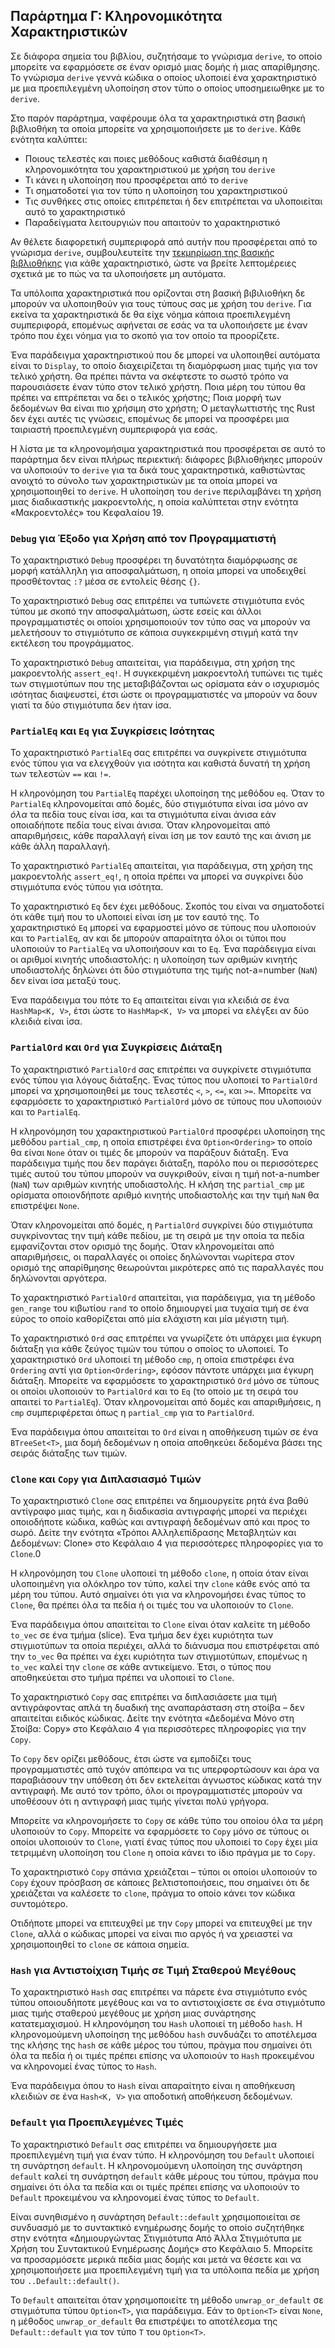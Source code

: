 ## Παράρτημα Γ: Κληρονομικότητα Χαρακτηριστικών

Σε διάφορα σημεία του βιβλίου, συζητήσαμε το γνώρισμα `derive`, το οποίο μπορείτε
να εφαρμόσετε σε έναν ορισμό μιας δομής ή μιας απαρίθμησης. Το γνώρισμα `derive`
γεννά κώδικα ο οποίος υλοποιεί ένα χαρακτηριστικό με μια προεπιλεγμένη υλοποίηση
στον τύπο ο οποίος υποσημειωθηκε με το `derive`.

Στο παρόν παράρτημα, ναφέρουμε όλα τα χαρακτηριστικά στη βασική βιβλιοθήκη τα
οποία μπορείτε να χρησιμοποιήσετε με το `derive`. Κάθε ενότητα καλύπτει:

* Ποιους τελεστές και ποιες μεθόδους καθιστά διαθέσιμη η κληρονομικότητα του χαρακτηριστικού με χρήση του `derive`
* Τι κάνει η υλοποίηση που προσφέρεται από το `derive`
* Τι σηματοδοτεί για τον τύπο η υλοποίηση του χαρακτηριστικού
* Τις συνθήκες στις οποίες επιτρέπεται ή δεν επιτρέπεται να υλοποιείται αυτό το
χαρακτηριστικό
* Παραδείγματα λειτουργιών που απαιτούν το χαρακτηριστικό

Αν θέλετε διαφορετική συμπεριφορά από αυτήν που προσφέρεται από το γνώρισμα
`derive`, συμβουλευτείτε την [τεκμηρίωση της βασικής βιβλιοθήκης](../std/index.html)<!-- ignore --> για κάθε χαρακτηριστικό, ώστε να βρείτε λεπτομέρειες σχετικά με το πώς
να τα υλοποιήσετε μη αυτόματα.

Τα υπόλοιπα χαρακτηριστικά που ορίζονται στη βασική βιβιλιοθήκη δε μπορούν να
υλοποιηθούν για τους τύπους σας με χρήση του `derive`. Για εκείνα τα χαρακτηριστικά
δε θα είχε νόημα κάποια προεπιλεγμένη συμπεριφορά, επομένως αφήνεται σε εσάς να τα
υλοποιήσετε με έναν τρόπο που έχει νόημα για το σκοπό για τον οποίο τα προορίζετε.

Ένα παράδειγμα χαρακτηριστικού που δε μπορεί να υλοποιηθεί αυτόματα είναι το
`Display`, το οποίο διαχειρίζεται τη διαμόρφωση μιας τιμής για τον τελικό χρήστη.
Θα πρέπει πάντα να σκέφτεστε το σωστό τρόπο να παρουσιάσετε έναν τύπο στον τελικό
χρήστη. Ποια μέρη του τύπου θα πρέπει να επτρέπεται να δει ο τελικός χρήστης; Ποια
μορφή των δεδομένων θα είναι πιο χρήσιμη στο χρήστη; Ο μεταγλωττιστής της Rust δεν
έχει αυτές τις γνώσεις, επομένως δε μπορεί να προσφέρει μια ταιριαστή προεπιλεγμένη
συμπεριφορά για εσάς.

Η λίστα με τα κληρονομήσιμα χαρακτηριστικά που προσφέρεται σε αυτό το παράρτημα δεν
είναι πλήρως περιεκτική: διάφορες βιβλιοθήκηες μπορούν να υλοποιούν το `derive` για
τα δικά τους χαρακτηρστικά, καθιστώντας ανοιχτό το σύνολο των χαρακτηριστικών με τα
οποία μπορεί να χρησιμοποιηθεί το `derive`. Η υλοποίηση του `derive` περιλαμβάνει τη
χρήση μιας διαδικαστικής μακροεντολής, η οποία καλύπτεται στην ενότητα «Μακροεντολές»
του Κεφαλαίου 19.

### `Debug` για Έξοδο για Χρήση από τον Προγραμματιστή

Το χαρακτηριστικό `Debug` προσφέρει τη δυνατότητα διαμόρφωσης σε μορφή κατάλληλη για
αποσφαλμάτωση, η οποία μπορεί να υποδειχθεί προσθέτοντας `:?` μέσα σε εντολείς θέσης
`{}`.

Το χαρακτηριστικό `Debug` σας επιτρέπει να τυπώνετε στιγμιότυπα ενός τύπου με σκοπό
την αποσφαλμάτωση, ώστε εσείς και άλλοι προγραμματιστές οι οποίοι χρησιμοποιούν τον
τύπο σας να μπορούν να μελετήσουν το στιγμιότυπο σε κάποια συγκεκριμένη στιγμή κατά
την εκτέλεση του προγράμματος.

Το χαρακτηριστικό `Debug` απαιτείται, για παράδειγμα, στη χρήση της μακροεντολής
`assert_eq!`. Η συγκεκριμένη μακροεντολή τυπώνει τις τιμές των στιγμιοτύπων που της
μεταβιβάζονται ως ορίσματα εάν ο ισχυρισμός ισότητας διαψευστεί, έτσι ώστε οι
προγραμματιστές να μπορούν να δουν γιατί τα δύο στιγμιότυπα δεν ήταν ίσα.

### `PartialEq` και `Eq` για Συγκρίσεις Ισότητας

Το χαρακτηριστικό `PartialEq` σας επιτρέπει να συγκρίνετε στιγμιότυπα ενός τύπου για
να ελεγχθούν για ισότητα και καθιστά δυνατή τη χρήση των τελεστών `==` και `!=`.

Η κληρονόμηση του `PartialEq` παρέχει υλοποίηση της μεθόδου `eq`. Όταν το `PartialEq`
κληρονομείται από δομές, δύο στιγμιότυπα είναι ίσα μόνο αν *όλα* τα πεδία τους είναι ίσα,
και τα στιγμιότυπα είναι άνισα εάν οποιαδήποτε πεδία τους είναι άνισα. Όταν κληρονομείται
από απαριθμήσεις, κάθε παραλλαγή είναι ίση με τον εαυτό της και άνιση με κάθε άλλη
παραλλαγή.

Το χαρακτηριστικό `PartialEq` απαιτείται, για παράδειγμα, στη χρήση της μακροεντολής
`assert_eq!`, η οποία πρέπει να μπορεί να συγκρίνει δύο στιγμιότυπα ενός τύπου για
ισότητα.

Το χαρακτηριστικό `Eq` δεν έχει μεθόδους. Σκοπός του είναι να σηματοδοτεί ότι κάθε
τιμή που το υλοποιεί είναι ίση με τον εαυτό της. Το χαρακτηριστικό `Eq` μπορεί να εφαρμοστεί μόνο σε τύπους που υλοποιούν και το `PartialEq`, αν και δε μπορούν
απαραίτητα όλοι οι τύποι που υλοποιούν το `PartialEq` να υλοποιήσουν και το
`Eq`. Ένα παράδειγμα είναι οι αριθμοί κινητής υποδιαστολής: η υλοποίηση των αριθμών
κινητής υποδιαστολής δηλώνει ότι δύο στιγμιότυπα της τιμής not-a=number (`NaN`) δεν
είναι ίσα μεταξύ τους.

Ένα παράδειγμα του πότε το `Eq` απαιτείται είναι για κλειδιά σε ένα `HashMap<K, V>`,
έτσι ώστε το `HashMap<K, V>` να μπορεί να ελέγξει αν δύο κλειδιά είναι ίσα.

### `PartialOrd` και `Ord` για Συγκρίσεις Διάταξη

Το χαρακτηριστικό `PartialOrd` σας επιτρέπει να συγκρίνετε στιγμιότυπα ενός τύπου
για λόγους διάταξης. Ένας τύπος που υλοποιεί το `PartialOrd` μπορεί να
χρησιμοποιηθεί με τους τελεστές `<`, `>`, `<=`, και `>=`. Μπορείτε να εφαρμόσετε το
χαρακτηριστικό `PartialOrd` μόνο σε τύπους που υλοποιούν και το `PartialEq`.

Η κληρονόμηση του χαρακτηριστικού `PartialOrd` προσφέρει υλοποίηση της μεθόδου
`partial_cmp`, η οποία επιστρέφει ένα `Option<Ordering>` το οποίο θα είναι `None`
όταν οι τιμές δε μπορούν να παράξουν διάταξη. Ένα παράδειγμα τιμής που δεν παράγει
διάταξη, παρόλο που οι περισσότερες τιμές αυτού του τύπου μπορούν να συγκριθούν,
είναι η τιμή not-a-number (`NaN`) των αριθμών κινητής υποδιαστολής. Η κλήση της
`partial_cmp` με ορίσματα οποιονδήποτε αριθμό κινητής υποδιαστολής και την τιμή
`NaN` θα επιστρέψει `None`.

Όταν κληρονομείται από δομές, η `PartialOrd` συγκρίνει δύο στιγμιότυπα συγκρίνοντας
την τιμή κάθε πεδίου, με τη σειρά με την οποία τα πεδία εμφανίζονται στον ορισμό
της δομής. Όταν κληρονομείται από απαριθμήσεις, οι παραλλαγές οι οποίες δηλώνονται
νωρίτερα στον ορισμό της απαρίθμησης θεωρούνται μικρότερες από τις παραλλαγές που
δηλώνονται αργότερα.

Το χαρακτηριστικό `PartialOrd` απαιτείται, για παράδειγμα, για τη μέθοδο `gen_range`
του κιβωτίου `rand` το οποίο δημιουργεί μια τυχαία τιμή σε ένα εύρος το οποίο
καθορίζεται από μία ελάχιστη και μία μέγιστη τιμή.

Το χαρακτηριστικό `Ord` σας επιτρέπει να γνωρίζετε ότι υπάρχει μια έγκυρη διάταξη
για κάθε ζεύγος τιμών του τύπου ο οποίος το υλοποιεί. Το χαρακτηριστικό `Ord`
υλοποιεί τη μέθοδο `cmp`, η οποία επιστρέφει ένα `Ordering` αντί για
`Option<Ordering>`, εφόσον πάντοτε υπάρχει μια έγκυρη διάταξη. Μπορείτε να
εφαρμόσετε το χαρακτηριστικό `Ord` μόνο σε τύπους οι οποίοι υλοποιούν το `PartialOrd`
και το `Eq` (το οποίο με τη σειρά του απαιτεί το `PartialEq`). Όταν κληρονομείται
από δομές και απαριθμήσεις, η `cmp` συμπεριφέρεται όπως η `partial_cmp` για το
`PartialOrd`.

Ένα παράδειγμα όπου απαιτείται το `Ord` είναι η αποθήκευση τιμών σε ένα `BTreeSet<T>`,
μια δομή δεδομένων η οποία αποθηκεύει δεδομένα βάσει της σειράς διάταξης των τιμών.

### `Clone` και `Copy` για Διπλασιασμό Τιμών

Το χαρακτηριστικό `Clone` σας επιτρέπει να δημιουργείτε ρητά ένα βαθύ αντίγραφο
μιας τιμής, και η διαδικασία αντιγραφής μπορεί να περιέχει οποιοδήποτε κώδικα,
καθώς και αντιγραφή δεδομένων από και προς το σωρό. Δείτε την ενότητα «Τρόποι Αλληλεπίδρασης Μεταβλητών και Δεδομένων: Clone» στο Κεφάλαιο 4 για περισσότερες
πληροφορίες για το `Clone`.0

Η κληρονόμηση του `Clone` υλοποιεί τη μέθοδο `clone`, η οποία όταν είναι
υλοποιημένη για ολόκληρο τον τύπο, καλεί την `clone` κάθε ενός από τα μέρη του
τύπου. Αυτό σημαίνει ότι για να κληρονομήσει ένας τύπος το `Clone`, θα πρέπει όλα
τα πεδία ή οι τιμές του να υλοποιούν το `Clone`.

Ένα παράδειγμα όπου απαιτείται το `Clone` είναι όταν καλείτε τη μέθοδο `to_vec` σε
ένα τμήμα (slice). Ένα τμήμα δεν έχει κυριότητα των στιγμιοτύπων τα οποία περιέχει, αλλά
το διάνυσμα που επιστρέφεται από την `to_vec` θα πρέπει να έχει κυριότητα των
στιγμιοτύπων, επομένως η `to_vec` καλεί την `clone` σε κάθε αντικείμενο. Έτσι, ο τύπος
που αποθηκεύεται στο τμήμα πρέπει να υλοποιεί το `Clone`.

Το χαρακτηριστικό `Copy` σας επιτρέπει να διπλασιάσετε μια τιμή αντιγράφοντας απλά
τη δυαδική της αναπαράσταση στη στοίβα – δεν απαιτείται ειδικός κώδικας. Δείτε την
ενότητα «Δεδομένα Μόνο στη Στοίβα: Copy» στο Κεφάλαιο 4 για περισσότερες πληροφορίες για
την `Copy`.

Το `Copy` δεν ορίζει μεθόδους, έτσι ώστε να εμποδίζει τους προγραμματιστές από τυχόν
απόπειρα να τις υπερφορτώσουν και άρα να παραβιάσουν την υπόθεση ότι δεν εκτελείται άγνωστος κώδικας κατά την αντιγραφή. Με αυτό τον τρόπο, όλοι οι προγραμματιστές μπορούν
να υποθέσουν ότι η αντιγραφή μιας τιμής γίνεται πολύ γρήγορα.

Μπορείτε να κληρονομήσετε το `Copy` σε κάθε τύπο του οποίου όλα τα μέρη υλοποιούν το
`Copy`. Μπορείτε να εφαρμόσετε το `Copy` μόνο σε τύπους οι οποίοι υλοποιούν το `Clone`,
γιατί ένας τύπος που υλοποιεί το `Copy` έχει μία τετριμμένη υλοποίηση του `Clone` η
οποία κάνει το ίδιο πράγμα με το `Copy`.

Το χαρακτηριστικό `Copy` σπάνια χρειάζεται – τύποι οι οποίοι υλοποιούν το `Copy` έχουν
πρόσβαση σε κάποιες βελτιστοποιήσεις, που σημαίνει ότι δε χρειάζεται να καλέσετε το
`clone`, πράγμα το οποίο κάνει τον κώδικα συντομότερο.

Οτιδήποτε μπορεί να επιτευχθεί με την `Copy` μπορεί να επιτευχθεί με την `Clone`, αλλά ο
κώδικας μπορεί να είναι πιο αργός ή να χρειαστεί να χρησιμοποιηθεί το `clone` σε κάποια
σημεία.

### `Hash` για Αντιστοίχιση Τιμής σε Τιμή Σταθερού Μεγέθους

Το χαρακτηριστικό `Hash` σας επιτρέπει να πάρετε ένα στιγμιότυπο ενός τύπου οποιουδήποτε
μεγέθους και να το αντιστοιχίσετε σε ένα στιγμιότυπο μιας τιμής σταθερού μεγέθους με χρήση
μιας συνάρτησης κατατεμαχισμού. Η κληρονόμηση του `Hash` υλοποιεί τη μέθοδο `hash`. Η
κληρονομούμενη υλοποίηση της μεθόδου `hash` συνδυάζει το αποτέλεμσα της κλήσης της `hash`
σε κάθε μέρος του τύπου, πράγμα που σημαίνει ότι όλα τα πεδία ή οι τιμές πρέπει επίσης να
υλοποιούν το `Hash` προκειμένου να κληρονομεί ένας τύπος το `Hash`.

Ένα παράδειγμα όπου το `Hash` είναι απαραίτητο είναι η αποθήκευση κλειδιών σε ένα
`Hash<K, V>` για αποδοτική αποθήκευση δεδομένων.

### `Default` για Προεπιλεγμένες Τιμές

Το χαρακτηριστικό `Default` σας επιτρέπει να δημιουργήσετε μια προεπιλεγμένη τιμή για έναν
τύπο. Η κληρονόμηση του `Default` υλοποιεί τη συνάρτηση `default`. Η κληρονομούμενη
υλοποίηση της συνάρτηση `default` καλεί τη συνάρτηση `default` κάθε μέρους του τύπου, πράγμα
που σημαίνει ότι όλα τα πεδία και οι τιμές πρέπει επίσης να υλοποιούν το `Default`
προκειμένου να κληρονομεί ένας τύπος το `Default`.

Είναι συνηθισμένο η συνάρτηση `Default::default` χρησιμοποιείται σε συνδυασμό με το
συντακτικό ενημέρωσης δομής το οποίο συζητήθηκε στην ενότητα «Δημιουργώντας Στιγμιότυπα
Από Άλλα Στιγμιότυπα με Χρήση του Συντακτικού Ενημέρωσης Δομής» στο Κεφάλαιο 5. Μπορείτε να
προσαρμόσετε μερικά πεδία μιας δομής και μετά να θέσετε και να χρησιμοποιήσετε μια
προεπιλεγμένη τιμή για τα υπόλοιπα πεδία με χρήση του `..Default::default()`.

Το `Default` απαιτείται όταν χρησιμοποιείτε τη μέθοδο `unwrap_or_default` σε στιγμιότυπα
τύπου `Option<T>`, για παράδειγμα. Εάν το `Option<T>` είναι `None`, η μέθοδος
`unwrap_or_default` θα επιστρέψει το αποτέλεσμα της `Default::default` για τον τύπο `T` του
`Option<T>`.

